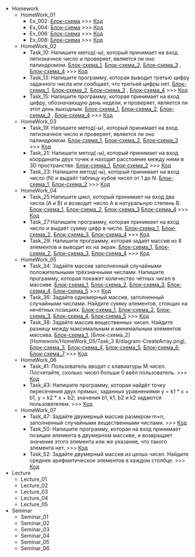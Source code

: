 - Homework
    - HomeWork_01
        - Ex_002: [Блок-схема](Homework/HomeWork_01/Ex_002/diagram.png) >>>  [Код](Homework/HomeWork_01/Ex_002/Program.cs) 
        - Ex_004: [Блок-схема](Homework/HomeWork_01/Ex_004/diagram.png) >>>  [Код](Homework/HomeWork_01/Ex_004/Program.cs) 
        - Ex_006: [Блок-схема](Homework/HomeWork_01/Ex_006/diagram.png) >>>  [Код](Homework/HomeWork_01/Ex_006/Program.cs) 
        - Ex_008: [Блок-схема](Homework/HomeWork_01/Ex_008/diagram.png) >>>  [Код](Homework/HomeWork_01/Ex_008/Program.cs) 
    - HomeWork_02
        - Task_10: Напишите метод(-ы), который принимает на вход пятизначное число и проверяет, является ли оно палиндромом. [Блок-схема_1](Homework/HomeWork_02/Task_10/diagram-main.png), [Блок-схема_2](Homework/HomeWork_02/Task_10/diagram-GetNumber.png), [Блок-схема_3](Homework/HomeWork_02/Task_10/diagram-SecondDigit.png) , [Блок-схема_4](Homework/HomeWork_02/Task_10/diagram-Output.png) >>>  [Код](Homework/HomeWork_02/Task_10/Program.cs) 
        - Task_13: Напишите программу, которая выводит третью цифру заданного числа или сообщает, что третьей цифры нет. [Блок-схема_1](Homework/HomeWork_02/Task_13/diagram-main.png), [Блок-схема_2](Homework/HomeWork_02/Task_13/diagram-GetNumber.png), [Блок-схема_3](Homework/HomeWork_02/Task_13/diagram-ThirdDigit.png) , [Блок-схема_4](Homework/HomeWork_02/Task_13/diagram-Output.png) >>>  [Код](Homework/HomeWork_02/Task_13/Program.cs)
        - Task_15: Напишите программу, которая принимает на вход цифру, обозначающую день недели, и проверяет, является ли этот день выходным. [Блок-схема_1](Homework/HomeWork_02/Task_15/diagram-main.png), [Блок-схема_2](Homework/HomeWork_02/Task_15/diagram-GetNumber.png), [Блок-схема_3](Homework/HomeWork_02/Task_15/diagram-isHoliday.png) , [Блок-схема_4](Homework/HomeWork_02/Task_15/diagram-Output.png) >>>  [Код](Homework/HomeWork_02/Task_15/Program.cs)
    - HomeWork_03
        - Task_19: Напишите метод(-ы), который принимает на вход пятизначное число и проверяет, является ли оно палиндромом. [Блок-схема_1](Homework/HomeWork_03/Task_19/diagram-main.png), [Блок-схема_2](Homework/HomeWork_03/Task_19/diagram-isPalindrom.png), [Блок-схема_3](Homework/HomeWork_03/Task_19/diagram-numPosition.png) >>>  [Код](Homework/HomeWork_03/Task_19/Program.cs) 
        - Task_21: Напишите метод(-ы), который принимает на вход координаты двух точек и находит расстояние между ними в 3D пространстве. [Блок-схема_1](Homework/HomeWork_03/Task_21/diagram-main.png), [Блок-схема_2](Homework/HomeWork_03/Task_21/diagram-length2Point.png)  >>>  [Код](Homework/HomeWork_03/Task_21/Program.cs)
        - Task_23: Напишите метод(-ы), который принимает на вход число (N) и выдаёт таблицу кубов чисел от 1 до N. [Блок-схема_1](Homework/HomeWork_03/Task_23/diagram-main.png), [Блок-схема_2](Homework/HomeWork_03/Task_23/diagram-TableCube.png)  >>>  [Код](Homework/HomeWork_03/Task_23/Program.cs)
    - HomeWork_04
        - Task_25:Напишите цикл, который принимает на вход два числа (A и B) и возводит число A в натуральную степень B. [Блок-схема_1](Homework/HomeWork_04/Task_25/diagram-main.png), [Блок-схема_2](Homework/HomeWork_04/Task_25/diagram-Pow.png), [Блок-схема_3](Homework/HomeWork_04/Task_25/diagram-GetNumber.png) [Блок-схема_4](Homework/HomeWork_04/Task_25/diagram-Output.png) >>>  [Код](Homework/HomeWork_04/Task_25/Program.cs) 
        - Task_27:Напишите программу, которая принимает на вход число и выдаёт сумму цифр в числе. [Блок-схема_1](Homework/HomeWork_04/Task_27/diagram-main.png), [Блок-схема_2](Homework/HomeWork_04/Task_27/diagram-SumDigit.png), [Блок-схема_3](Homework/HomeWork_04/Task_27/diagram-GetNumber.png), [Блок-схема_4](Homework/HomeWork_04/Task_27/diagram-Output.png) >>>  [Код](Homework/HomeWork_04/Task_27/Program.cs)
        - Task_29: Напишите программу, которая задаёт массив из 8 элементов и выводит их на экран. [Блок-схема_1](Homework/HomeWork_04/Task_29/diagram-main.png), [Блок-схема_2](Homework/HomeWork_04/Task_29/diagram-FillArray.png), [Блок-схема_3](Homework/HomeWork_04/Task_29/diagram-PrintArray.png), [Блок-схема_4](Homework/HomeWork_04/Task_29/diagram-CreateArray.png) >>>  [Код](Homework/HomeWork_04/Task_29/Program.cs)
    - HomeWork_05
        - Task_34: Задайте массив заполненный случайными положительными трёхзначными числами. Напишите программу, которая покажет количество чётных чисел в массиве. [Блок-схема_1](Homework/HomeWork_05/Task_34/diagram-main.png), [Блок-схема_2](Homework/HomeWork_05/Task_34/diagram-CreateArray.png), [Блок-схема_3](Homework/HomeWork_05/Task_34/diagram-PrintArray.png), [Блок-схема_4](Homework/HomeWork_05/Task_34/diagram-EvenCount.png), [Блок-схема_5](Homework/HomeWork_05/Task_34/diagram-Output.png) >>>  [Код](Homework/HomeWork_05/Task_34/Program.cs)
        - Task_36: Задайте одномерный массив, заполненный случайными числами. Найдите сумму элементов, стоящих на нечётных позициях. [Блок-схема_1](Homework/HomeWork_05/Task_36/diagram-main.png), [Блок-схема_2](Homework/HomeWork_05/Task_36/diagram-CreateArray.png), [Блок-схема_3](Homework/HomeWork_05/Task_36/diagram-PrintArray.png), [Блок-схема_4](Homework/HomeWork_05/Task_36/diagram-SumOddIndex.png), [Блок-схема_5](Homework/HomeWork_05/Task_36/diagram-Output.png) >>>  [Код](Homework/HomeWork_05/Task_36/Program.cs)
        - Task_38: Задайте массив вещественных чисел. Найдите разницу между максимальным и минимальным элементов массива. [Блок-схема_1](Homework/HomeWork_05/Task_38/diagram-main.png), [Блок-схема_2](Homework/HomeWork_05/Task_3 8/diagram-CreateArray.png), [Блок-схема_3](Homework/HomeWork_05/Task_38/diagram-PrintArray.png), [Блок-схема_4](Homework/HomeWork_05/Task_38/diagram-DifferenceMaxMin.png), [Блок-схема_5](Homework/HomeWork_05/Task_38/diagram-FindMax.png), [Блок-схема_6](Homework/HomeWork_05/Task_38/diagram-FindMin.png), [Блок-схема_7](Homework/HomeWork_05/Task_38/diagram-Output.png) >>>  [Код](Homework/HomeWork_05/Task_38/Program.cs) 
    - HomeWork_06
        - Task_41: Пользователь вводит с клавиатуры M чисел. Посчитайте, сколько чисел больше 0 ввёл пользователь. >>>  [Код](Homework/HomeWork_06/Task_41/Program.cs) 
        - Task_43: Напишите программу, которая найдёт точку пересечения двух прямых, заданных уравнениями y = k1 * x + b1, y = k2 * x + b2; значения b1, k1, b2 и k2 задаются пользователем. >>>  [Код](Homework/HomeWork_06/Task_43/Program.cs) 
    - HomeWork_07
        - Task_47: Задайте двумерный массив размером m×n, заполненный случайными вещественными числами. >>>  [Код](Homework/HomeWork_07/Task_47/Program.cs) 
        - Task_50: Напишите программу, которая на вход принимает позиции элемента в двумерном массиве, и возвращает значение этого элемента или же указание, что такого элемента нет. >>>  [Код](Homework/HomeWork_07/Task_50/Program.cs) 
        - Task_52: Задайте двумерный массив из целых чисел. Найдите среднее арифметическое элементов в каждом столбце. >>>  [Код](Homework/HomeWork_07/Task_52/Program.cs)
- Lecture
    - Lecture_01
    - Lecture_02
    - Lecture_03
    - Lecture_04
    - Lecture_05
- Seminar
    - Seminar_01
    - Seminar_02
    - Seminar_03
    - Seminar_04
    - Seminar_05
    - Seminar_06
